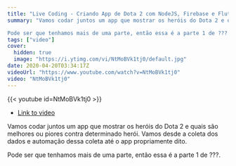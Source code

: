 ```yaml
---
title: "Live Coding - Criando App de Dota 2 com NodeJS, Firebase e Flutter #1"
summary: "Vamos codar juntos um app que mostrar os heróis do Dota 2 e quais são melhores ou piores contra determinado herói. Vamos desde a coleta dos dados e automação dessa coleta até o app propriamente dito.

Pode ser que tenhamos mais de uma parte, então essa é a parte 1 de ???."
tags: ["video"]
cover:
  hidden: true
  image: "https://i.ytimg.com/vi/NtMoBVk1tj0/default.jpg"
date: 2020-04-20T03:34:17Z
videoUrl: "https://www.youtube.com/watch?v=NtMoBVk1tj0"
video: "NtMoBVk1tj0"
---
```


<!-- truncate -->

{{< youtube id=NtMoBVk1tj0 >}}

- [Link to video](https://www.youtube.com/watch?v=NtMoBVk1tj0)

Vamos codar juntos um app que mostrar os heróis do Dota 2 e quais são melhores ou piores contra determinado herói. Vamos desde a coleta dos dados e automação dessa coleta até o app propriamente dito.

Pode ser que tenhamos mais de uma parte, então essa é a parte 1 de ???.
